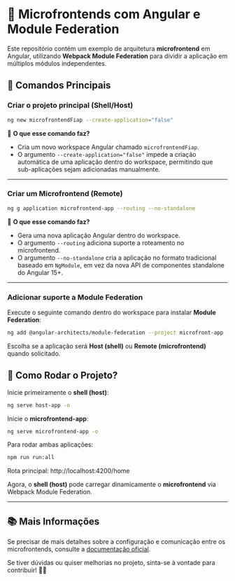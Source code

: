# 🚀 Microfrontends com Angular e Module Federation  

Este repositório contém um exemplo de arquitetura **microfrontend** em Angular, utilizando **Webpack Module Federation** para dividir a aplicação em múltiplos módulos independentes.  

## 📌 **Comandos Principais**  

### **Criar o projeto principal (Shell/Host)**  
```sh
ng new microfrontendFiap --create-application="false"
```
🔹 **O que esse comando faz?**  
- Cria um novo workspace Angular chamado `microfrontendFiap`.  
- O argumento `--create-application="false"` impede a criação automática de uma aplicação dentro do workspace, permitindo que sub-aplicações sejam adicionadas manualmente.  

---

### **Criar um Microfrontend (Remote)**  
```sh
ng g application microfrontend-app --routing --no-standalone
```
🔹 **O que esse comando faz?**  
- Gera uma nova aplicação Angular dentro do workspace.  
- O argumento `--routing` adiciona suporte a roteamento no microfrontend.  
- O argumento `--no-standalone` cria a aplicação no formato tradicional baseado em `NgModule`, em vez da nova API de componentes standalone do Angular 15+.  

---

### **Adicionar suporte a Module Federation**  
Execute o seguinte comando dentro do workspace para instalar **Module Federation**:  
```sh
ng add @angular-architects/module-federation --project microfront-app --port 4300
```
Escolha se a aplicação será **Host (shell)** ou **Remote (microfrontend)** quando solicitado.  

## 🚀 **Como Rodar o Projeto?**  

Inicie primeiramente o  **shell (host)**:  
```sh
ng serve host-app -o
```

Inicie o **microfrontend-app**:  
```sh
ng serve microfrontend-app -o
```

Para rodar ambas aplicações: 
```sh
npm run run:all
```
Rota principal: http://localhost:4200/home

Agora, o **shell (host)** pode carregar dinamicamente o **microfrontend** via Webpack Module Federation.  

---

## 📚 **Mais Informações**  
Se precisar de mais detalhes sobre a configuração e comunicação entre os microfrontends, consulte a [documentação oficial](https://angular.io/).  

Se tiver dúvidas ou quiser melhorias no projeto, sinta-se à vontade para contribuir! 🚀💡  

